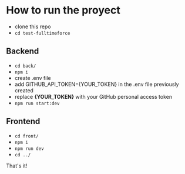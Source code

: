 # How to run the proyect
- clone this repo
- `cd test-fulltimeforce`

## Backend
- `cd back/`
- `npm i`
- create .env file
- add GITHUB_API_TOKEN={YOUR_TOKEN} in the .env file previously created
- replace **{YOUR_TOKEN}** with your GitHub personal access token
- `npm run start:dev`

## Frontend
- `cd front/`
- `npm i`
- `npm run dev`
- `cd ../`

That's it!